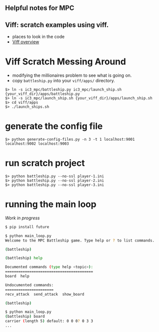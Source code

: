 ## Helpful notes for MPC


## Viff: scratch examples using viff.  
* places to look in the code
* [Viff overview](http://viff.dk/api/index.html)



# Viff Scratch Messing Around

* modifying the millionaires problem to see what is going on.
* copy `battleship.py` into your `viff/apps/` directory. 
```
$> ln -s ic3_mpc/battleship.py ic3_mpc/launch_ship.sh {your_viff_dir}/apps/battleship.py
$> ln -s ic3_mpc/launch_ship.sh {your_viff_dir}/apps/launch_ship.sh
$> cd viff/apps
$> ./launch_ships.sh
```

# generate the config file 
```
$> python generate-config-files.py -n 3 -t 1 localhost:9001 localhost:9002 localhost:9003
```

# run scratch project
```
$> python battleship.py --no-ssl player-1.ini
$> python battleship.py --no-ssl player-2.ini
$> python battleship.py --no-ssl player-3.ini
```

# running the main loop
_Work in progress_

```bash
$ pip install future
```

```bash
$ python main_loop.py
Welcome to the MPC Battleship game. Type help or ? to list commands.

(battleship)
```

```bash
(battleship) help

Documented commands (type help <topic>):
========================================
board  help

Undocumented commands:
======================
recv_attack  send_attack  show_board

(battleship)
```

```bash
$ python main_loop.py
(battleship) board
carrier (length 5) default: 0 0 0? 0 3 3
...
```
